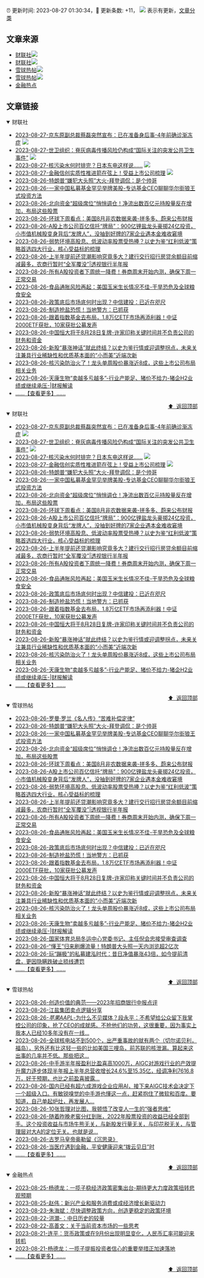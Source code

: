 ##

:alarm_clock: 更新时间: 2023-08-27 01:30:34，:rocket: 更新条数: +11， ![](/assets/dot.png) 表示有更新，[文章分类](/TAGS.md)

## 文章来源

- [财联社](#财联社)![](/assets/dot.png)   
- [财联社](#财联社)![](/assets/dot.png)   
- [雪球热帖](#雪球热帖)![](/assets/dot.png)   
- [雪球热帖](#雪球热帖)![](/assets/dot.png)   
- [金融热点](#金融热点)  

## 文章链接

<details open>
<summary id="财联社">
 财联社
</summary>


- [2023-08-27-京东原副总裁蔡磊突然宣布：已在准备身后事-4年前确诊渐冻症](https://www.cls.cn/detail/1444035) ![](/assets/new.png)  
- [2023-08-27-世卫组织：脊灰病毒传播风险仍构成“国际关注的突发公共卫生事件”](https://www.cls.cn/detail/1443983) ![](/assets/new.png)  
- [2023-08-27-核污染水何时排完？日本东电这样说……](https://www.cls.cn/detail/1444033) ![](/assets/new.png)  
- [2023-08-27-金融信创实质性推进箭在弦上！受益上市公司梳理](https://www.cls.cn/detail/1443748) ![](/assets/new.png)  
- [2023-08-26-特朗普“嫌犯大头照”大火-拜登调侃：是个帅哥](https://www.cls.cn/detail/1445156)  
- [2023-08-26-一家中国私募基金罕见举牌美股-专访基金CEO聊聊华尔街狼王式投资方法](https://www.cls.cn/detail/1445145)  
- [2023-08-26-北向资金“超级席位”悄悄调仓！净流出数百亿元持股量反在增加，布局这些股票](https://www.cls.cn/detail/1445142)  
- [2023-08-26-环球下周看点：美国8月非农数据来袭-拼多多、蔚来公布财报](https://www.cls.cn/detail/1445095)  
- [2023-08-26-A股上市公司百亿信托“牌局”：900亿锂盐龙头豪掷24亿投资，小市值机械股变身背后“发牌人”，没抽到好牌的7家企业遇本金难收窘境](https://www.cls.cn/detail/1442970)  
- [2023-08-26-弱势环境高股息、低波动率股票受热捧？以史为鉴“红利低波”策略首选四大行业，核心受益标的梳理](https://www.cls.cn/detail/1443975)  
- [2023-08-26-上半年提前还贷潮影响究竟多大？建行交行招行房贷余额目前缩减最多，农商行暂时“全军覆没”|透视银行半年报](https://www.cls.cn/detail/1445074)  
- [2023-08-26-所有A股投资者下周统一降费！券商周末开始内测，确保下周一正常交易](https://www.cls.cn/detail/1445053)  
- [2023-08-26-食品通胀风险再起：美国玉米生长情况不佳-干旱恐危及全球粮食安全](https://www.cls.cn/detail/1445057)  
- [2023-08-26-政策底后市场底何时出现？中信建投：已近在咫尺](https://www.cls.cn/detail/1445051)  
- [2023-08-26-制造抢盐恐慌！当地警方：已抓获](https://www.cls.cn/detail/1445050)  
- [2023-08-26-跟着指数基金去布局，1.8万亿ETF市场再添利器！中证2000ETF获批，10家获批公募发声](https://www.cls.cn/detail/1445052)  
- [2023-08-26-中国恒大将于8月28日复牌-许家印称关键时间并不负责公司的财务和资金](https://www.cls.cn/detail/1445034)  
- [2023-08-26-新股“暴涨神话”就此终结？以史为鉴行情或迎调整拐点，未来关注兼具行业稀缺性和优质基本面的“小而美”近端次新](https://www.cls.cn/detail/1443954)  
- [2023-08-26-核污染防治火了！龙头单周股价暴涨近8成，这些上市公司布局相关业务](https://www.cls.cn/detail/1444491)  
- [2023-08-26-天康生物“卖越多亏越多”-行业产能足、猪价不给力-猪企H2业绩或继续承压-|财报解读](https://www.cls.cn/detail/1445022)  
- [......【查看更多】......](/details/财联社.md)

<div align="right"><a href="#文章来源">⬆ &nbsp;返回顶部</a></div>
</details>

<details open>
<summary id="财联社">
 财联社
</summary>


- [2023-08-27-京东原副总裁蔡磊突然宣布：已在准备身后事-4年前确诊渐冻症](https://www.cls.cn/detail/1444035) ![](/assets/new.png)  
- [2023-08-27-世卫组织：脊灰病毒传播风险仍构成“国际关注的突发公共卫生事件”](https://www.cls.cn/detail/1443983) ![](/assets/new.png)  
- [2023-08-27-核污染水何时排完？日本东电这样说……](https://www.cls.cn/detail/1444033) ![](/assets/new.png)  
- [2023-08-27-金融信创实质性推进箭在弦上！受益上市公司梳理](https://www.cls.cn/detail/1443748) ![](/assets/new.png)  
- [2023-08-26-特朗普“嫌犯大头照”大火-拜登调侃：是个帅哥](https://www.cls.cn/detail/1445156)  
- [2023-08-26-一家中国私募基金罕见举牌美股-专访基金CEO聊聊华尔街狼王式投资方法](https://www.cls.cn/detail/1445145)  
- [2023-08-26-北向资金“超级席位”悄悄调仓！净流出数百亿元持股量反在增加，布局这些股票](https://www.cls.cn/detail/1445142)  
- [2023-08-26-环球下周看点：美国8月非农数据来袭-拼多多、蔚来公布财报](https://www.cls.cn/detail/1445095)  
- [2023-08-26-A股上市公司百亿信托“牌局”：900亿锂盐龙头豪掷24亿投资，小市值机械股变身背后“发牌人”，没抽到好牌的7家企业遇本金难收窘境](https://www.cls.cn/detail/1442970)  
- [2023-08-26-弱势环境高股息、低波动率股票受热捧？以史为鉴“红利低波”策略首选四大行业，核心受益标的梳理](https://www.cls.cn/detail/1443975)  
- [2023-08-26-上半年提前还贷潮影响究竟多大？建行交行招行房贷余额目前缩减最多，农商行暂时“全军覆没”|透视银行半年报](https://www.cls.cn/detail/1445074)  
- [2023-08-26-所有A股投资者下周统一降费！券商周末开始内测，确保下周一正常交易](https://www.cls.cn/detail/1445053)  
- [2023-08-26-食品通胀风险再起：美国玉米生长情况不佳-干旱恐危及全球粮食安全](https://www.cls.cn/detail/1445057)  
- [2023-08-26-政策底后市场底何时出现？中信建投：已近在咫尺](https://www.cls.cn/detail/1445051)  
- [2023-08-26-制造抢盐恐慌！当地警方：已抓获](https://www.cls.cn/detail/1445050)  
- [2023-08-26-跟着指数基金去布局，1.8万亿ETF市场再添利器！中证2000ETF获批，10家获批公募发声](https://www.cls.cn/detail/1445052)  
- [2023-08-26-中国恒大将于8月28日复牌-许家印称关键时间并不负责公司的财务和资金](https://www.cls.cn/detail/1445034)  
- [2023-08-26-新股“暴涨神话”就此终结？以史为鉴行情或迎调整拐点，未来关注兼具行业稀缺性和优质基本面的“小而美”近端次新](https://www.cls.cn/detail/1443954)  
- [2023-08-26-核污染防治火了！龙头单周股价暴涨近8成，这些上市公司布局相关业务](https://www.cls.cn/detail/1444491)  
- [2023-08-26-天康生物“卖越多亏越多”-行业产能足、猪价不给力-猪企H2业绩或继续承压-|财报解读](https://www.cls.cn/detail/1445022)  
- [......【查看更多】......](/details/财联社.md)

<div align="right"><a href="#文章来源">⬆ &nbsp;返回顶部</a></div>
</details>

<details open>
<summary id="雪球热帖">
 雪球热帖
</summary>


- [2023-08-26-罗曼·罗兰《名人传》“苦难补偿定律”](https://xueqiu.com/2524803655/259402772)  
- [2023-08-26-特朗普“嫌犯大头照”大火-拜登调侃：是个帅哥](https://www.cls.cn/detail/1445156)  
- [2023-08-26-一家中国私募基金罕见举牌美股-专访基金CEO聊聊华尔街狼王式投资方法](https://www.cls.cn/detail/1445145)  
- [2023-08-26-北向资金“超级席位”悄悄调仓！净流出数百亿元持股量反在增加，布局这些股票](https://www.cls.cn/detail/1445142)  
- [2023-08-26-环球下周看点：美国8月非农数据来袭-拼多多、蔚来公布财报](https://www.cls.cn/detail/1445095)  
- [2023-08-26-A股上市公司百亿信托“牌局”：900亿锂盐龙头豪掷24亿投资，小市值机械股变身背后“发牌人”，没抽到好牌的7家企业遇本金难收窘境](https://www.cls.cn/detail/1442970)  
- [2023-08-26-弱势环境高股息、低波动率股票受热捧？以史为鉴“红利低波”策略首选四大行业，核心受益标的梳理](https://www.cls.cn/detail/1443975)  
- [2023-08-26-上半年提前还贷潮影响究竟多大？建行交行招行房贷余额目前缩减最多，农商行暂时“全军覆没”|透视银行半年报](https://www.cls.cn/detail/1445074)  
- [2023-08-26-所有A股投资者下周统一降费！券商周末开始内测，确保下周一正常交易](https://www.cls.cn/detail/1445053)  
- [2023-08-26-食品通胀风险再起：美国玉米生长情况不佳-干旱恐危及全球粮食安全](https://www.cls.cn/detail/1445057)  
- [2023-08-26-政策底后市场底何时出现？中信建投：已近在咫尺](https://www.cls.cn/detail/1445051)  
- [2023-08-26-制造抢盐恐慌！当地警方：已抓获](https://www.cls.cn/detail/1445050)  
- [2023-08-26-跟着指数基金去布局，1.8万亿ETF市场再添利器！中证2000ETF获批，10家获批公募发声](https://www.cls.cn/detail/1445052)  
- [2023-08-26-中国恒大将于8月28日复牌-许家印称关键时间并不负责公司的财务和资金](https://www.cls.cn/detail/1445034)  
- [2023-08-26-新股“暴涨神话”就此终结？以史为鉴行情或迎调整拐点，未来关注兼具行业稀缺性和优质基本面的“小而美”近端次新](https://www.cls.cn/detail/1443954)  
- [2023-08-26-核污染防治火了！龙头单周股价暴涨近8成，这些上市公司布局相关业务](https://www.cls.cn/detail/1444491)  
- [2023-08-26-天康生物“卖越多亏越多”-行业产能足、猪价不给力-猪企H2业绩或继续承压-|财报解读](https://www.cls.cn/detail/1445022)  
- [2023-08-26-国家体育总局冬运中心党委书记、主任倪会忠接受审查调查](https://www.cls.cn/detail/1445011)  
- [2023-08-26-“懂王”归来刷爆流量！特朗普大头照一天内浏览超2亿次](https://www.cls.cn/detail/1445002)  
- [2023-08-26-玩“蹦极”的私募建泓时代：昔日净值暴涨43倍，如今提前清盘，更因隐瞒跌破止损线遭罚](https://www.cls.cn/detail/1444996)  
- [......【查看更多】......](/details/雪球热帖.md)

<div align="right"><a href="#文章来源">⬆ &nbsp;返回顶部</a></div>
</details>

<details open>
<summary id="雪球热帖">
 雪球热帖
</summary>


- [2023-08-26-创造价值的典范——2023年招商银行中报点评](https://xueqiu.com/1821992043/259388467)  
- [2023-08-26-江盐集团卖点逻辑分享](https://xueqiu.com/2201555376/259392078)  
- [2023-08-26-$苹果AAPL$-为什么不见媒体？段永平：不希望给公众留下我掌控公司的印象，抢了CEO的成就感。不抢他们的功劳，这很重要，因为事实上我本人已经10多年没有在一线...](https://xueqiu.com/7659113729/259393014)  
- [2023-08-26-全球核电站不到500个，出严重事故的就有两个（切尔诺贝利，福岛），另外还有比这轻一些的比如美国三哩岛，前苏联的核泄漏。算起来这出事的几率并不低。那些把这...](https://xueqiu.com/4111857140/259393647)  
- [2023-08-26-中手游半年报盈利比盈喜高1000万，AIGC对游戏行业的产效提升魔力逐步体现半年报上半年总营收增长24.6%至15.35亿，经调净利7616.8万，好于预期，也比之前盈喜披露...](https://xueqiu.com/7003184502/259396859)  
- [2023-08-26-国内已经有超六成游戏企业应用AI，接下来AIGC技术会决定下一个超级入口。有敏锐嗅觉的中手游也懂这一点，赶紧抱住了微软和百度。要知道，自己单起炉灶，再发展人...](https://xueqiu.com/9778872607/259401422)  
- [2023-08-26-10张哲理对比图，我顿悟了改变人一生的“强者思维”](https://xueqiu.com/2524803655/259408819)  
- [2023-08-26-随着昨晚老窖分红到账，2022年股票投资的收益已经全部到手。这个投资收益与市场牛熊无关，与新股发行量无关，与印花税无关，与管理层对大A的定位无关。也就是说...](https://xueqiu.com/6943894433/259409777)  
- [2023-08-26-古罗马皇帝奥勒留《沉思录》](https://xueqiu.com/2524803655/259410735)  
- [2023-08-26-当医疗遇到金融，平安健康迎来“拨云见日”时](https://xueqiu.com/4660283758/259412475)  
- [......【查看更多】......](/details/雪球热帖.md)

<div align="right"><a href="#文章来源">⬆ &nbsp;返回顶部</a></div>
</details>

<details open>
<summary id="金融热点">
 金融热点
</summary>


- [2023-08-25-杨德龙：一揽子稳经济政策密集出台-期待更大力度政策扭转悲观预期](http://www.chinacef.cn/index.php/index/article/article_id/10295)  
- [2023-08-25-赵伟：新兴产业和服务消费或成经济增长新驱动力](http://www.chinacef.cn/index.php/index/article/article_id/10294)  
- [2023-08-23-朱海斌：尽快调整政策方向，创造更稳定的政策环境](http://www.chinacef.cn/index.php/index/article/article_id/10293)  
- [2023-08-22-洪灝-：中日历史的较量](http://www.chinacef.cn/index.php/index/article/article_id/10292)  
- [2023-08-22-高善文：关于当前资本市场的一些思考](http://www.chinacef.cn/index.php/index/article/article_id/10291)  
- [2023-08-21-连平：货币政策或在9月份出现明显变化，人民币汇率可能迎来转机](http://www.chinacef.cn/index.php/index/article/article_id/10289)  
- [2023-08-21-杨德龙：一揽子提振投资者信心的重要举措正加速落地](http://www.chinacef.cn/index.php/index/article/article_id/10288)  
- [......【查看更多】......](/details/金融热点.md)

<div align="right"><a href="#文章来源">⬆ &nbsp;返回顶部</a></div>
</details>

